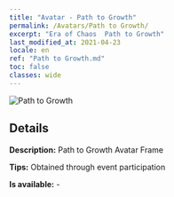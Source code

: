```yaml
---
title: "Avatar - Path to Growth"
permalink: /Avatars/Path to Growth/
excerpt: "Era of Chaos  Path to Growth"
last_modified_at: 2021-04-23
locale: en
ref: "Path to Growth.md"
toc: false
classes: wide
---
```

 ![Path to Growth](/images/a/avatarFrame_68.png)

## Details

 **Description:** Path to Growth Avatar Frame 

 **Tips:** Obtained through event participation 

 **Is available:**  - 

